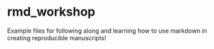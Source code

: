 # rmd_workshop
Example files for following along and learning how to use markdown in creating reproducible manuscripts!
